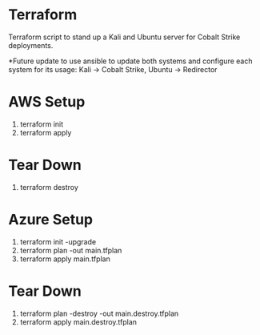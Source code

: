 # Terraform
Terraform script to stand up a Kali and Ubuntu server for Cobalt Strike deployments.

*Future update to use ansible to update both systems and configure each system for its usage: Kali -> Cobalt Strike, Ubuntu -> Redirector

# AWS Setup
1. terraform init
2. terraform apply
# Tear Down
1. terraform destroy

# Azure Setup
1. terraform init -upgrade
2. terraform plan -out main.tfplan
3. terraform apply main.tfplan
# Tear Down
1. terraform plan -destroy -out main.destroy.tfplan
2. terraform apply main.destroy.tfplan
